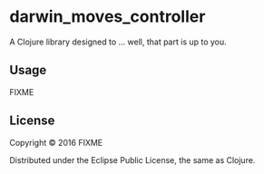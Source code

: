 # darwin_moves_controller

A Clojure library designed to ... well, that part is up to you.

## Usage

FIXME

## License

Copyright © 2016 FIXME

Distributed under the Eclipse Public License, the same as Clojure.
